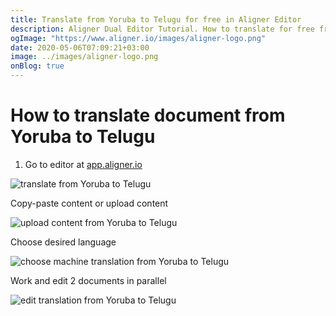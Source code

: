 ```yaml
---
title: Translate from Yoruba to Telugu for free in Aligner Editor
description: Aligner Dual Editor Tutorial. How to translate for free from Yoruba to Telugu. Aligner is multilingual document management platform. 
ogImage: "https://www.aligner.io/images/aligner-logo.png"
date: 2020-05-06T07:09:21+03:00
image: ../images/aligner-logo.png
onBlog: true
---
```


# How to translate document from Yoruba to Telugu

1. Go to editor at [app.aligner.io](https://app.aligner.io "Aligner App web page")

![translate from Yoruba to Telugu](../aligner-blank-editor.png "translate from Yoruba to Telugu")

Copy-paste content or upload content

![upload content from Yoruba to Telugu](../aligner-uploaded-document.png "upload content from Yoruba to Telugu")

Choose desired language

![choose machine translation from Yoruba to Telugu](../aligner-language-dropdown.png "choose machine translation from Yoruba to Telugu")

Work and edit 2 documents in parallel

![edit translation from Yoruba to Telugu](../aligner-double-sitded-editor.png "edit translation from Yoruba to Telugu")

